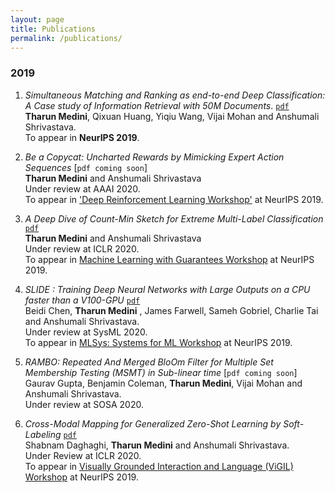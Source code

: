 ```yaml
---
layout: page
title: Publications
permalink: /publications/
---
```


### 2019

1. _Simultaneous Matching and Ranking as end-to-end Deep Classification: A Case study of Information Retrieval with 50M Documents_. [`pdf`](https://arxiv.org/pdf/1810.04254.pdf) <br/>
__Tharun Medini__, Qixuan Huang, Yiqiu Wang, Vijai Mohan and Anshumali Shrivastava. <br/>
To appear in __NeurIPS 2019__.

2. _Be a Copycat: Uncharted Rewards by Mimicking Expert Action Sequences_ [`pdf coming soon`]<br/>
__Tharun Medini__ and Anshumali Shrivastava <br/>
Under review at AAAI 2020. <br/>
To appear in ['Deep Reinforcement Learning Workshop'](https://sites.google.com/view/deep-rl-workshop-neurips-2019/home) at NeurIPS 2019. 

3. _A Deep Dive of Count-Min Sketch for Extreme Multi-Label Classification_ [`pdf`](https://openreview.net/pdf?id=S1evKR4KvB) <br/>
__Tharun Medini__ and Anshumali Shrivastava <br/>
Under review at ICLR 2020. <br/>
To appear in [Machine Learning with Guarantees Workshop](https://sites.google.com/view/mlwithguarantees) at NeurIPS 2019.

4. _SLIDE : Training Deep Neural Networks with Large Outputs on a CPU faster than a V100-GPU_ [`pdf`](https://arxiv.org/pdf/1903.03129.pdf) <br/>
Beidi Chen, __Tharun Medini__ , James Farwell, Sameh Gobriel, Charlie Tai and Anshumali Shrivastava. <br/>
Under review at SysML 2020. <br/>
To appear in [MLSys: Systems for ML Workshop](http://learningsys.org/neurips19/) at NeurIPS 2019.

5. _RAMBO: Repeated And Merged BloOm Filter for Multiple Set Membership Testing (MSMT) in Sub-linear time_ [`pdf coming soon`] <br/>
Gaurav Gupta, Benjamin Coleman, __Tharun Medini__, Vijai Mohan and Anshumali Shrivastava. <br/>
Under review at SOSA 2020.

6. _Cross-Modal Mapping for Generalized Zero-Shot Learning by Soft-Labeling_ [`pdf`](https://openreview.net/pdf?id=B1lmSeHKwB)<br/>
Shabnam Daghaghi, __Tharun Medini__ and Anshumali Shrivastava. <br/>
Under Review at ICLR 2020. <br/>
To appear in [Visually Grounded Interaction and Language (ViGIL) Workshop](https://vigilworkshop.github.io/) at NeurIPS 2019.
